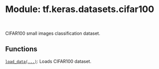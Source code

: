 <div itemscope itemtype="http://developers.google.com/ReferenceObject">
<meta itemprop="name" content="tf.keras.datasets.cifar100" />
<meta itemprop="path" content="Stable" />
</div>

# Module: tf.keras.datasets.cifar100


<table class="tfo-notebook-buttons tfo-api" align="left">
</table>



CIFAR100 small images classification dataset.



## Functions

[`load_data(...)`](../../../tf/keras/datasets/cifar100/load_data.md): Loads CIFAR100 dataset.




